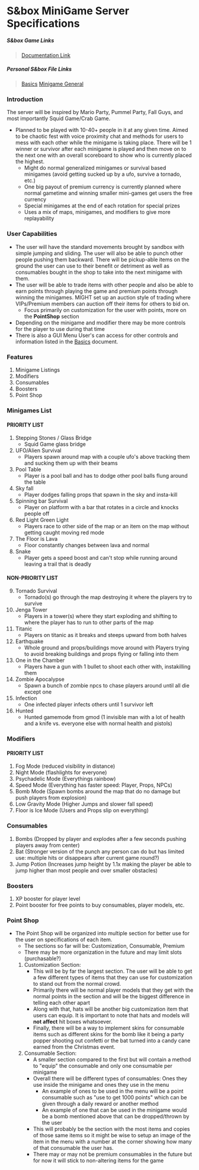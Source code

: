 # S&box MiniGame Server Specifications

##### S&box Game Links
> [Documentation Link](https://wiki.facepunch.com/sbox/)

##### Personal S&box File Links
> [Basics](https://github.com/Plyons614/Sbox-Documentation-/blob/main/s%26boxBasics.md)
> [Minigame General](https://github.com/Plyons614/Sbox-Documentation-/blob/main/s%26boxMiniGameServerInfo.md)

### Introduction

The server will be inspired by Mario Party, Pummel Party, Fall Guys, and most importantly Squid Game/Crab Game. 
- Planned to be played with 10-40+ people in it at any given time. Aimed to be chaotic fest with voice proximity chat and methods for users to mess with each other while the minigame is taking place. There will be 1 winner or survivor after each minigame is played and then move on to the next one with an overall scoreboard to show who is currently placed the highest. 
    - Might do normal generalized minigames or survival based minigames (avoid getting sucked up by a ufo, survive a tornado, etc.)
    - One big payout of premium currency is currently planned where normal gametime and winning smaller mini-games get users the free currency
    - Special minigames at the end of each rotation for special prizes
    - Uses a mix of maps, minigames, and modifiers to give more replayability                                       


### User Capabilities
- The user will have the standard movements brought by sandbox with simple jumping and sliding. The user will also be able to punch other people pushing them backward. There will be pickup-able items on the ground the user can use to their benefit or detriment as well as consumables bought in the shop to take into the next minigame with them.
- The user will be able to trade items with other people and also be able to earn points through playing the game and premium points through winning the minigames. MIGHT set up an auction style of trading where VIPs/Premium members can auction off their items for others to bid on. 
    - Focus primarily on customization for the user with points, more on the **PointShop** section
- Depending on the minigame and modifier there may be more controls for the player to use during that time
- There is also a GUI Menu User's can access for other controls and information listed in the [Basics](https://github.com/Plyons614/Sbox-Documentation-/blob/main/s%26boxBasics.md) document.


### Features

1. Minigame Listings
2. Modifiers
3. Consumables
4. Boosters
5. Point Shop

### Minigames List

#### PRIORITY LIST

1. Stepping Stones / Glass Bridge
    - Squid Game glass bridge
2. UFO/Alien Survival
    - Players spawn around map with a couple ufo's above tracking them and sucking them up with their beams
3. Pool Table 
    - Player is a pool ball and has to dodge other pool balls flung around the table 
4. Sky fall
    - Player dodges falling props that spawn in the sky and insta-kill
5. Spinning bar Survival
    - Player on platform with a bar that rotates in a circle and knocks people off
6. Red Light Green Light
    - Players race to other side of the map or an item on the map without getting caught moving red mode
7. The Floor is Lava
    - Floor constantly changes between lava and normal 
8. Snake
    - Player gets a speed boost and can't stop while running around leaving a trail that is deadly

#### NON-PRIORITY LIST

9. Tornado Survival
    - Tornado(s) go through the map destroying it where the players try to survive
10. Jenga Tower
    - Players in a tower(s) where they start exploding and shifting to where the player has to run to other parts of the map
11. Titanic
    - Players on titanic as it breaks and steeps upward from both halves
12. Earthquake 
    - Whole ground and props/buildings move around with Players trying to avoid breaking buildings and props flying or falling into them
13. One in the Chamber
    - Players have a gun with 1 bullet to shoot each other with, instakilling them
14. Zombie Apocalypse
    - Spawn a bunch of zombie npcs to chase players around until all die except one
15. Infection
    - One infected player infects others until 1 survivor left
16. Hunted
    - Hunted gamemode from gmod (1 invisible man with a lot of health and a knife vs. everyone else with normal health and pistols)


### Modifiers

#### PRIORITY LIST

1. Fog Mode (reduced visibility in distance)
2. Night Mode (flashlights for everyone)
3. Psychadelic Mode (Everythings rainbow)
4. Speed Mode (Everything has faster speed: Player, Props, NPCs)
5. Bomb Mode (Spawn bombs around the map that do no damage but push players from explosion)
6. Low Gravity Mode (Higher Jumps and slower fall speed)
7. Floor is Ice Mode (Users and Props slip on everything)


### Consumables 

1. Bombs (Dropped by player and explodes after a few seconds pushing players away from center)
2. Bat (Stronger version of the punch any person can do but has limited use: multiple hits or disappears after current game round?)
3. Jump Potion (Increases jump height by 1.1x making the player be able to jump higher than most people and over smaller obstacles)


### Boosters

1. XP booster for player level
2. Point booster for free points to buy consumables, player models, etc.


### Point Shop

- The Point Shop will be organized into multiple section for better use for the user on specifications of each item.
    - The sections so far will be: Customization, Consumable, Premium
    - There may be more organization in the future and may limit slots (purchasable?)
    1. Customization Section:
        - This will be by far the largest section. The user will be able to get a few different types of items that they can use for customization to stand out from the normal crowd. 
        - Primarily there will be normal player models that they get with the normal points in the section and will be the biggest difference in telling each other apart
        - Along with that, hats will be another big customization item that users can equip. It is important to note that hats and models will **not affect** hit boxes whatsoever.
        - Finally, there will be a way to implement skins for consumable items such as different skins for the bomb like it being a party popper shooting out confetti or the bat turned into a candy cane earned from the Christmas event.
    2. Consumable Section:
        - A smaller section compared to the first but will contain a method to "equip" the consumable and only one consumable per minigame
        - Overall there will be different types of consumables: Ones they use inside the minigame and ones they use in the menu
            - An example of ones to be used in the menu will be a point consumable such as "use to get 1000 points" which can be given through a daily reward or another method
            - An example of one that can be used in the minigame would be a bomb mentioned above that can be dropped/thrown by the user
        - This will probably be the section with the most items and copies of those same items so it might be wise to setup an image of the item in the menu with a number at the corner showing how many of that consumable the user has.
        - There may or may not be premium consumables in the future but for now it will stick to non-altering items for the game